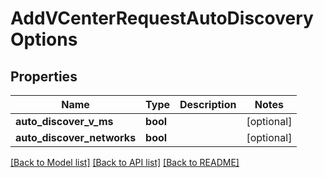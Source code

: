 # AddVCenterRequestAutoDiscoveryOptions

## Properties
Name | Type | Description | Notes
------------ | ------------- | ------------- | -------------
**auto_discover_v_ms** | **bool** |  | [optional] 
**auto_discover_networks** | **bool** |  | [optional] 

[[Back to Model list]](../README.md#documentation-for-models) [[Back to API list]](../README.md#documentation-for-api-endpoints) [[Back to README]](../README.md)


